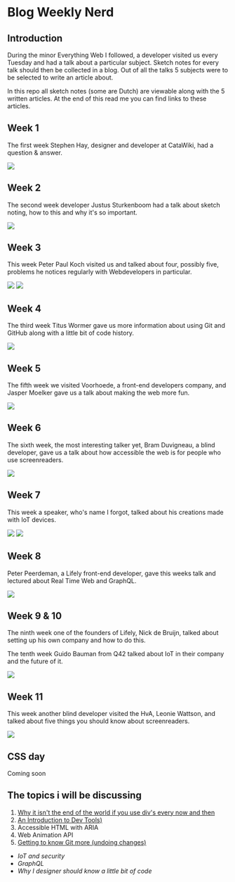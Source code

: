 # Blog Weekly Nerd
## Introduction
During the minor Everything Web I followed, a developer visited us every Tuesday and had a talk about a particular subject. Sketch notes for every talk should then be collected in a blog. Out of all the talks 5 subjects were to be selected to write an article about.

In this repo all sketch notes (some are Dutch) are viewable along with the 5 written articles. At the end of this read me you can find links to these articles.

## Week 1
The first week Stephen Hay, designer and developer at CataWiki, had a question & answer.

![](images/wn-1.jpg)

## Week 2
The second week developer Justus Sturkenboom had a talk about sketch noting, how to this and why it's so important.

![](images/wn-2.jpg)

## Week 3
This week Peter Paul Koch visited us and talked about four, possibly five, problems he notices regularly with Webdevelopers in particular.

![](images/wn-3.1.jpg)
![](images/wn-3.2.jpg)

## Week 4
The third week Titus Wormer gave us more information about using Git and GitHub along with a little bit of code history.

![](images/wn-4.jpg)

## Week 5
The fifth week we visited Voorhoede, a front-end developers company, and Jasper Moelker gave us a talk about making the web more fun.

![](images/wn-5.jpg)

## Week 6
The sixth week, the most interesting talker yet, Bram Duvigneau, a blind developer, gave us a talk about how accessible the web is for people who use screenreaders.

![](images/wn-6.jpg)

## Week 7
This week a speaker, who's name I forgot, talked about his creations made with IoT devices.

![](images/wn-7.1.jpg)
![](images/wn-7.2.jpg)

## Week 8
Peter Peerdeman, a Lifely front-end developer, gave this weeks talk and lectured about Real Time Web and GraphQL.

![](images/wn-8.jpg)

## Week 9 & 10
The ninth week one of the founders of Lifely, Nick de Bruijn, talked about setting up his own company and how to do this.

The tenth week Guido Bauman from Q42 talked about IoT in their company and the future of it.

![](images/wn-9-10.jpg)

## Week 11
This week another blind developer visited the HvA, Leonie Wattson, and talked about five things you should know about screenreaders.

![](images/wn-11.jpg)

## CSS day
Coming soon

## The topics i will be discussing
1. [Why it isn't the end of the world if you use div's every now and then](https://github.com/ChanelZM/blog-weekly-nerd/blob/master/usingdivs.md)
2. [An Introduction to Dev Tools)](https://github.com/ChanelZM/blog-weekly-nerd/blob/master/devtools.md)
3. Accessible HTML with ARIA
4. Web Animation API
5. [Getting to know Git more (undoing changes)](https://github.com/ChanelZM/blog-weekly-nerd/blob/master/git.md)

- *IoT and security*
- *GraphQL*
- *Why I designer should know a little bit of code*
